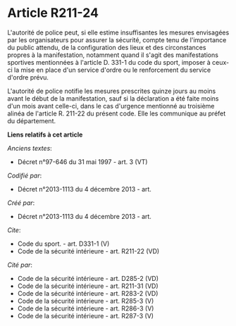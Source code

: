 # Article R211-24

L'autorité de police peut, si elle estime insuffisantes les mesures envisagées par les organisateurs pour assurer la
sécurité, compte tenu de l'importance du public attendu, de la configuration des lieux et des circonstances propres à la
manifestation, notamment quand il s'agit des manifestations sportives mentionnées à l'article D. 331-1 du code du sport,
imposer à ceux-ci la mise en place d'un service d'ordre ou le renforcement du service d'ordre prévu. 

L'autorité de police notifie les mesures prescrites quinze jours au moins avant le début de la manifestation, sauf si la
déclaration a été faite moins d'un mois avant celle-ci, dans le cas d'urgence mentionné au troisième alinéa de l'article R.
211-22 du présent code. Elle les communique au préfet du département.

**Liens relatifs à cet article**

_Anciens textes_:

  - Décret n°97-646 du 31 mai 1997 - art. 3 (VT)

_Codifié par_:

  - Décret n°2013-1113 du 4 décembre 2013 - art.

_Créé par_:

  - Décret n°2013-1113 du 4 décembre 2013 - art.

_Cite_:

  - Code du sport. - art. D331-1 (V)
  - Code de la sécurité intérieure - art. R211-22 (VD)

_Cité par_:

  - Code de la sécurité intérieure - art. D285-2 (VD)
  - Code de la sécurité intérieure - art. R211-31 (VD)
  - Code de la sécurité intérieure - art. R283-2 (VD)
  - Code de la sécurité intérieure - art. R285-3 (V)
  - Code de la sécurité intérieure - art. R286-3 (V)
  - Code de la sécurité intérieure - art. R287-3 (V)
